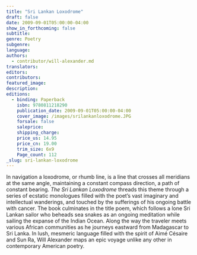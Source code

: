 ```yaml
---
title: "Sri Lankan Loxodrome"
draft: false
date: 2009-09-01T05:00:00-04:00
show_in_forthcoming: false
subtitle:
genre: Poetry
subgenre:
language:
authors:
  - contributor/will-alexander.md
translators:
editors:
contributors:
featured_image:
description:
editions:
  - binding: Paperback
    isbn: 9780811218290
    publication_date: 2009-09-01T05:00:00-04:00
    cover_image: /images/srilankanloxodrome.JPG
    forsale: false
    saleprice:
    shipping_charge:
    price_us: 14.95
    price_cn: 19.00
    trim_size: 6x9
    Page_count: 112
_slug: sri-lankan-loxodrome
---
```


In navigation a loxodrome, or rhumb line, is a line that crosses all meridians at the same angle, maintaining a constant compass direction, a path of constant bearing. _The Sri Lankan Loxodrome_ threads this theme through a series of ecstatic monologues filled with the poet’s vast imaginary and intellectual wanderings, and touched by the sufferings of his ongoing battle with cancer. The book culminates in the title poem, which follows a lone Sri Lankan sailor who beheads sea snakes as an ongoing meditation while sailing the expanse of the Indian Ocean. Along the way the traveler meets various African communities as he journeys eastward from Madagascar to Sri Lanka. In lush, mesmeric language filled with the spirit of Aimé Césaire and Sun Ra, Will Alexander maps an epic voyage unlike any other in contemporary American poetry.

